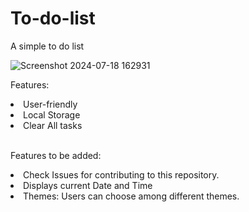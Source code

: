 # To-do-list

A simple to do list

![Screenshot 2024-07-18 162931](https://github.com/user-attachments/assets/f95cf456-2515-4518-af35-13834c5b4ac6)

Features:
<li>User-friendly</li>
<li>Local Storage </li>
<li>Clear All tasks</li>
<br>

Features to be added:
<li>Check Issues for contributing to this repository.</li>
<li>Displays current Date and Time</li>
<li>Themes: Users can choose among different themes.</li>





